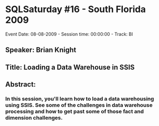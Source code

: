 # SQLSaturday #16 - South Florida 2009
Event Date: 08-08-2009 - Session time: 00:00:00 - Track: BI
## Speaker: Brian Knight
## Title: Loading a Data Warehouse in SSIS
## Abstract:
### In this session, you'll learn how to load a data warehousing using SSIS. See some of the challenges in data warehouse processing and how to get past some of those fact and dimension challenges. 
